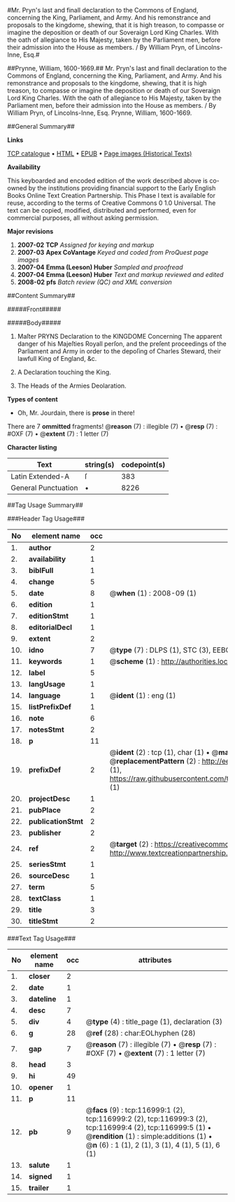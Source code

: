 #Mr. Pryn's last and finall declaration to the Commons of England, concerning the King, Parliament, and Army. And his remonstrance and proposals to the kingdome, shewing, that it is high treason, to compasse or imagine the deposition or death of our Soveraign Lord King Charles. With the oath of allegiance to His Majesty, taken by the Parliament men, before their admission into the House as members. / By William Pryn, of Lincolns-Inne, Esq.#

##Prynne, William, 1600-1669.##
Mr. Pryn's last and finall declaration to the Commons of England, concerning the King, Parliament, and Army. And his remonstrance and proposals to the kingdome, shewing, that it is high treason, to compasse or imagine the deposition or death of our Soveraign Lord King Charles. With the oath of allegiance to His Majesty, taken by the Parliament men, before their admission into the House as members. / By William Pryn, of Lincolns-Inne, Esq.
Prynne, William, 1600-1669.

##General Summary##

**Links**

[TCP catalogue](http://www.ota.ox.ac.uk/tcp/)  • 
[HTML](http://tei.it.ox.ac.uk/tcp/Texts-HTML/free/A91/A91204.html)  • 
[EPUB](http://tei.it.ox.ac.uk/tcp/Texts-EPUB/free/A91/A91204.epub) • 
[Page images (Historical Texts)](https://data.historicaltexts.jisc.ac.uk/view?pubId=eebo-99864767e&pageId=eebo-99864767e-116999-1)

**Availability**

This keyboarded and encoded edition of the
	       work described above is co-owned by the institutions
	       providing financial support to the Early English Books
	       Online Text Creation Partnership. This Phase I text is
	       available for reuse, according to the terms of Creative
	       Commons 0 1.0 Universal. The text can be copied,
	       modified, distributed and performed, even for
	       commercial purposes, all without asking permission.

**Major revisions**

1. __2007-02__ __TCP__ *Assigned for keying and markup*
1. __2007-03__ __Apex CoVantage__ *Keyed and coded from ProQuest page images*
1. __2007-04__ __Emma (Leeson) Huber__ *Sampled and proofread*
1. __2007-04__ __Emma (Leeson) Huber__ *Text and markup reviewed and edited*
1. __2008-02__ __pfs__ *Batch review (QC) and XML conversion*

##Content Summary##

#####Front#####

#####Body#####

1. Maſter PRYNS Declaration to the KINGDOME Concerning The apparent danger of his Majeſties Royall perſon, and the preſent proceedings of the Parliament and Army in order to the depoſing of Charles Steward, their lawfull King of England, &c.

1. A Declaration touching the King.

1. The Heads of the Armies Deolaration.

**Types of content**

  * Oh, Mr. Jourdain, there is **prose** in there!

There are 7 **ommitted** fragments! 
 @__reason__ (7) : illegible (7)  •  @__resp__ (7) : #OXF (7)  •  @__extent__ (7) : 1 letter (7)

**Character listing**


|Text|string(s)|codepoint(s)|
|---|---|---|
|Latin Extended-A|ſ|383|
|General Punctuation|•|8226|

##Tag Usage Summary##

###Header Tag Usage###

|No|element name|occ|attributes|
|---|---|---|---|
|1.|__author__|2||
|2.|__availability__|1||
|3.|__biblFull__|1||
|4.|__change__|5||
|5.|__date__|8| @__when__ (1) : 2008-09 (1)|
|6.|__edition__|1||
|7.|__editionStmt__|1||
|8.|__editorialDecl__|1||
|9.|__extent__|2||
|10.|__idno__|7| @__type__ (7) : DLPS (1), STC (3), EEBO-CITATION (1), PROQUEST (1), VID (1)|
|11.|__keywords__|1| @__scheme__ (1) : http://authorities.loc.gov/ (1)|
|12.|__label__|5||
|13.|__langUsage__|1||
|14.|__language__|1| @__ident__ (1) : eng (1)|
|15.|__listPrefixDef__|1||
|16.|__note__|6||
|17.|__notesStmt__|2||
|18.|__p__|11||
|19.|__prefixDef__|2| @__ident__ (2) : tcp (1), char (1)  •  @__matchPattern__ (2) : ([0-9\-]+):([0-9IVX]+) (1), (.+) (1)  •  @__replacementPattern__ (2) : http://eebo.chadwyck.com/downloadtiff?vid=$1&page=$2 (1), https://raw.githubusercontent.com/textcreationpartnership/Texts/master/tcpchars.xml#$1 (1)|
|20.|__projectDesc__|1||
|21.|__pubPlace__|2||
|22.|__publicationStmt__|2||
|23.|__publisher__|2||
|24.|__ref__|2| @__target__ (2) : https://creativecommons.org/publicdomain/zero/1.0/ (1), http://www.textcreationpartnership.org/docs/. (1)|
|25.|__seriesStmt__|1||
|26.|__sourceDesc__|1||
|27.|__term__|5||
|28.|__textClass__|1||
|29.|__title__|3||
|30.|__titleStmt__|2||


###Text Tag Usage###

|No|element name|occ|attributes|
|---|---|---|---|
|1.|__closer__|2||
|2.|__date__|1||
|3.|__dateline__|1||
|4.|__desc__|7||
|5.|__div__|4| @__type__ (4) : title_page (1), declaration (3)|
|6.|__g__|28| @__ref__ (28) : char:EOLhyphen (28)|
|7.|__gap__|7| @__reason__ (7) : illegible (7)  •  @__resp__ (7) : #OXF (7)  •  @__extent__ (7) : 1 letter (7)|
|8.|__head__|3||
|9.|__hi__|49||
|10.|__opener__|1||
|11.|__p__|11||
|12.|__pb__|9| @__facs__ (9) : tcp:116999:1 (2), tcp:116999:2 (2), tcp:116999:3 (2), tcp:116999:4 (2), tcp:116999:5 (1)  •  @__rendition__ (1) : simple:additions (1)  •  @__n__ (6) : 1 (1), 2 (1), 3 (1), 4 (1), 5 (1), 6 (1)|
|13.|__salute__|1||
|14.|__signed__|1||
|15.|__trailer__|1||
